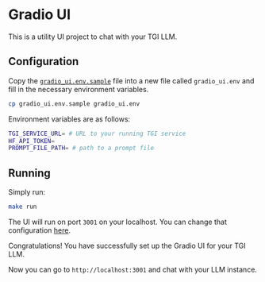 # Gradio UI

This is a utility UI project to chat with your TGI LLM.

## Configuration

Copy the [`gradio_ui.env.sample`](./gradio_ui.env.sample) file into a new file
called `gradio_ui.env` and fill in the necessary environment variables.

```bash
cp gradio_ui.env.sample gradio_ui.env
```

Environment variables are as follows:

```bash
TGI_SERVICE_URL= # URL to your running TGI service
HF_API_TOKEN=
PROMPT_FILE_PATH= # path to a prompt file
```

## Running

Simply run:

```bash
make run
```

The UI will run on port `3001` on your localhost. You can change that configuration
[here](./Makefile#L11).

Congratulations! You have successfully set up the Gradio UI for your TGI LLM.

Now you can go to `http://localhost:3001` and chat with your LLM instance.
